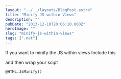 ```yaml
---
layout: "../../layouts/BlogPost.astro"
title: "Minify JS within Views"
description: ""
pubDate: "2013-12-10T20:06:10.000Z"
heroImage: ""
slug: "minify-js-within-views"
tags: [".net"]
---
```


If you want to minify the JS within views
Include this

<script src="https://gist.github.com/nareshjois/7705885.js"></script>

and then wrap your scipt

`@HTML.JsMinify()`

